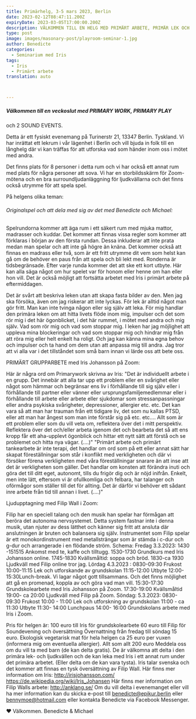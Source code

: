 ```yaml
---
title: Primärhelg, 3-5 mars 2023, Berlin
date: 2023-02-12T08:47:11.200Z
expiryDate: 2023-03-05T17:00:00.200Z
description: VÄLKOMMEN TILL EN HELG MED PRIMÄRT ARBETE, PRIMÄR LEK OCH TVÅ LJUDGÅVOR.
type: post
image: images/masonary-post/playroom-seminar-1.jpg
author: Benedicte
categories:
  - Seminarium med Iris
tags:
  - Iris
  - Primärt arbete
translation: auto



---
```


##### Välkommen till en veckoslut med PRIMARY WORK, PRIMARY PLAY
och 2 SOUND EVENTS.

Detta är ett fysiskt evenemang på Turinerstr 21, 13347 Berlin. Tyskland. Vi har inrättat ett lekrum i vår lägenhet i Berlin och vill bjuda in folk till en långhelg där vi kan träffas för att utforska vad som händer inom oss i mötet med andra.

Det finns plats för 8 personer i detta rum och vi har också ett annat rum med plats för några personer att sova.
Vi har en storbildsskärm för Zoom-mötena och en bra surroundljudanläggning för ljudkvällarna och det finns också utrymme för att spela spel.

På helgens olika teman:

###### Originalspel och att dela med sig av det med Benedicte och Michael:

Spelrundorna kommer att äga rum i ett säkert rum med mjuka mattor, madrasser och kuddar.
Det kommer att finnas vissa regler som kommer att förklaras i början av den första rundan. Dessa inkluderar att inte prata medan man spelar och att inte gå högre än knäna. Det kommer också att finnas en madrass eller två, som är ett fritt utrymme dit vem som helst kan gå om de behöver en paus från att spela och bli lekt med. Ronderna är tidsbegränsade.
Efter varje runda kommer det att ske ett kort utbyte. Här kan alla säga något om hur spelet var för honom eller henne om han eller hon vill. Det är också möjligt att fortsätta arbetet med Iris i primärt arbete på eftermiddagen.

Det är svårt att beskriva leken utan att skapa fasta bilder av den. Men jag ska försöka, även om jag riskerar att inte lyckas.
För lek är alltid något man gör fritt. Man kan inte tvinga någon eller sig själv att leka.
För mig handlar den primära leken om att hitta livets flöde inom mig, impulser och det som rör mig i det här ögonblicket, i det här rummet, i mötet med andra och mig själv. Vad som rör mig och vad som stoppar mig.
I leken har jag möjlighet att uppleva mina blockeringar och vad som stoppar mig och hindrar mig från att röra mig eller helt enkelt ha roligt. Och jag kan känna mina egna behov och impulser och ta hand om dem utan att anpassa mig till andra.
Jag tror att vi alla var i det tillståndet som små barn innan vi lärde oss att bete oss.

PRIMÄRT GRUPPARBETE med Iris Johansson på Zoom:

Här är några ord om Primarywork skrivna av Iris:
"Det är individuellt arbete i en grupp. Det innebär att alla tar upp ett problem eller en svårighet eller något som hämmar och begränsar ens liv i förhållande till sig själv eller i förhållande till partner eller vänner eller ursprungsfamiljemedlemmar eller i förhållande till arbete eller arbete eller sjukdomar som stressanpassningar eller andra psykiska svårigheter, depressioner, allergier etc. etc. Det kan vara så att man har trauman från ett tidigare liv, det som nu kallas PTSD, eller att man har ångest som man inte förstår sig på etc. etc.... Allt som är ett problem eller som du vill veta om, reflektera över det i mitt perspektiv. Reflektera över det och/eller arbeta igenom det och bearbeta det så att ens kropp får ett aha-upplevt ögonblick och hittar ett nytt sätt att förstå och se problemet och hitta nya vägar. (....)"
"Primärt arbete och primärt tankearbete är inte terapi, det handlar om ord som på ett eller annat sätt har skapat föreställningar som står i konflikt med verkligheten och där vi försöker förena verkligheten med våra föreställningar snarare än att inse att det är verkligheten som gäller. Det handlar om konsten att förändra inuti och göra det till ditt eget, autonomt, tills du frigör dig och är nöjd inifrån. Enkelt, men inte lätt, eftersom vi är ofullkomliga och felbara, har talanger och oförmågor som ställer till det för allting. Det är därför vi behöver ett sådant inre arbete från tid till annan i livet. (....)"

Ljudupptagning med Filip Wall i Zoom:

Filip har en speciell talang och den musik han spelar har förmågan att beröra det autonoma nervsystemet. Detta system fastnar inte i denna musik, utan njuter av dess lätthet och känner sig fritt att ansluta där anslutningen är bruten och balansera sig själv.
Instrumentet som Filip spelar är ett monokordinstrument med metallsträngar som är stämda i c-dur och g-dur och arrangerade i en flödande ström.
Schema:
Fredag 3.3.2023:
1430 -151515 Ankomst med te, kaffe och tilltugg.
1530-1730 Grundkurs med Iris Johansson online.
1745-1830 Kvällsmåltid: soppa och bröd.
1830-ca 1930 Ljudkväll med Filip online tror jag.
Lördag 4.3.2023 :
0830-09:30 Frukost
10:00-11:15 Lek och utforskande av grundskolan
11:15-12:00 Utbyte
12:00-15:30Lunch-break. Vi lagar något gott tillsammans. Och det finns möjlighet att gå en promenad, koppla av och göra vad man vill.
15:30-17:30 Grundskolearbete med Iris Johansson på Zoom.
17:30-19:00 Kvällsmåltid
19:00- ca 20:00 Ljudkväll
med Filip på Zoom.
Söndag: 5.3.2023:
0830- 09:30 Frukost
10:00 - 11:00 Lek och utforskning av grundskolan
11:00 - ca 11:30 Utbyte
11:30- 14:00 Lunchpaus
14:00- 16:00 Grundskolans arbete med Iris i Zoom.

Pris för helgen är:
100 euro till Iris för grundskolearbete
60 euro till Filip för Soundevening och översättning
Övernattning från fredag till söndag 15 euro.
Ekologisk vegetarisk mat för hela helgen ca 25 euro per vuxen (informera mig om eventuella allergier).
Allt som allt 200 euro
Meddela oss om du vill ta med barn (de kan delta gratis). De är välkomna att delta i den primära lek- och ljudkvällen och de kan leka med Iris i ett annat rum under det primära arbetet. (Eller delta om de kan vara tysta).
Iris talar svenska och det kommer att finnas en tysk översättning av Filip Wall.
Här finns mer information om Iris:
http://irisjohansson.com/
https://de.wikipedia.org/wiki/Iris_Johansen
Här finns mer information om Filip Walls arbete:
http://anklang.se/
Om du vill delta i evenemanget eller vill ha mer information kan du skicka e-post till benedicte@epikur.berlin eller bennymoe@hotmail.com eller kontakta Benedicte via Facebook Messenger.

❤️ Välkommen.
Benedicte & Michael